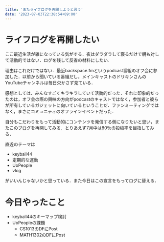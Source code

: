 ```yaml
---
title: 'またライフログを再開しようと思う'
date: '2023-07-03T22:38:54+09:00'
---
```


# ライフログを再開したい

ここ最近生活が雑になっている気がする．夜はダラダラして寝るだけで朝も対して活動的ではない．ログを残して反省の材料にしたい．

理由はこれだけではない．最近backspace.fmというpodcast番組のオフ会に参加した．以前から聞いている番組だし，メインキャストのドリキンさんのYouTubeチャンネルは毎日欠かさず見ている．

感想としては．みんなすごくキラキラしていて活動的だった．それに印象的だったのは，オフ会の際の興味の方向がpodcastのキャストではなく，参加者と彼らが所有しているガジェットに向いているということだ．ファンミーティングではなく，まさにコミュニティのオフラインイベントだった．

自分もこだわりをもって活動的にコンテンツを発信する側になりたいと思い，またこのブログを再開してみる．とりあえず7月中は80％の投稿率を目指してみる．

直近のテーマは

- keyball44
- 定期的な運動
- UoPeople
- vlog

がいいんじゃないかと思っている．また今日はこの宣言をもってログに替える．

# 今日やったこと

- keyball44のキーマップ検討
- UoPeopleの課題
  - CS1013のDFにPost
  - MATH1302のDFにPost
